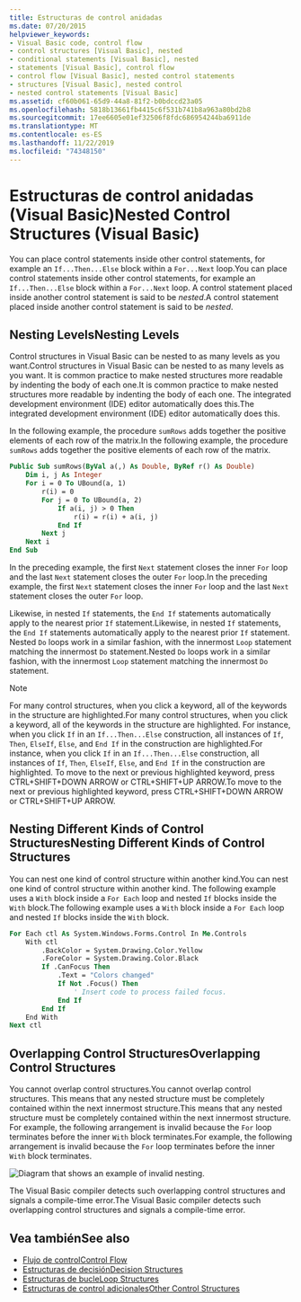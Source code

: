 ```yaml
---
title: Estructuras de control anidadas
ms.date: 07/20/2015
helpviewer_keywords:
- Visual Basic code, control flow
- control structures [Visual Basic], nested
- conditional statements [Visual Basic], nested
- statements [Visual Basic], control flow
- control flow [Visual Basic], nested control statements
- structures [Visual Basic], nested control
- nested control statements [Visual Basic]
ms.assetid: cf60b061-65d9-44a8-81f2-b0bdccd23a05
ms.openlocfilehash: 5818b13661fb4415c6f531b741b8a963a80bd2b8
ms.sourcegitcommit: 17ee6605e01ef32506f8fdc686954244ba6911de
ms.translationtype: MT
ms.contentlocale: es-ES
ms.lasthandoff: 11/22/2019
ms.locfileid: "74348150"
---
```

# <a name="nested-control-structures-visual-basic"></a><span data-ttu-id="5103e-102">Estructuras de control anidadas (Visual Basic)</span><span class="sxs-lookup"><span data-stu-id="5103e-102">Nested Control Structures (Visual Basic)</span></span>
<span data-ttu-id="5103e-103">You can place control statements inside other control statements, for example an `If...Then...Else` block within a `For...Next` loop.</span><span class="sxs-lookup"><span data-stu-id="5103e-103">You can place control statements inside other control statements, for example an `If...Then...Else` block within a `For...Next` loop.</span></span> <span data-ttu-id="5103e-104">A control statement placed inside another control statement is said to be *nested*.</span><span class="sxs-lookup"><span data-stu-id="5103e-104">A control statement placed inside another control statement is said to be *nested*.</span></span>  
  
## <a name="nesting-levels"></a><span data-ttu-id="5103e-105">Nesting Levels</span><span class="sxs-lookup"><span data-stu-id="5103e-105">Nesting Levels</span></span>  
 <span data-ttu-id="5103e-106">Control structures in Visual Basic can be nested to as many levels as you want.</span><span class="sxs-lookup"><span data-stu-id="5103e-106">Control structures in Visual Basic can be nested to as many levels as you want.</span></span> <span data-ttu-id="5103e-107">It is common practice to make nested structures more readable by indenting the body of each one.</span><span class="sxs-lookup"><span data-stu-id="5103e-107">It is common practice to make nested structures more readable by indenting the body of each one.</span></span> <span data-ttu-id="5103e-108">The integrated development environment (IDE) editor automatically does this.</span><span class="sxs-lookup"><span data-stu-id="5103e-108">The integrated development environment (IDE) editor automatically does this.</span></span>  
  
 <span data-ttu-id="5103e-109">In the following example, the procedure `sumRows` adds together the positive elements of each row of the matrix.</span><span class="sxs-lookup"><span data-stu-id="5103e-109">In the following example, the procedure `sumRows` adds together the positive elements of each row of the matrix.</span></span>  
  
```vb
Public Sub sumRows(ByVal a(,) As Double, ByRef r() As Double)  
    Dim i, j As Integer  
    For i = 0 To UBound(a, 1)  
        r(i) = 0  
        For j = 0 To UBound(a, 2)  
            If a(i, j) > 0 Then  
                r(i) = r(i) + a(i, j)  
            End If  
        Next j  
    Next i  
End Sub  
```  
  
 <span data-ttu-id="5103e-110">In the preceding example, the first `Next` statement closes the inner `For` loop and the last `Next` statement closes the outer `For` loop.</span><span class="sxs-lookup"><span data-stu-id="5103e-110">In the preceding example, the first `Next` statement closes the inner `For` loop and the last `Next` statement closes the outer `For` loop.</span></span>  
  
 <span data-ttu-id="5103e-111">Likewise, in nested `If` statements, the `End If` statements automatically apply to the nearest prior `If` statement.</span><span class="sxs-lookup"><span data-stu-id="5103e-111">Likewise, in nested `If` statements, the `End If` statements automatically apply to the nearest prior `If` statement.</span></span> <span data-ttu-id="5103e-112">Nested `Do` loops work in a similar fashion, with the innermost `Loop` statement matching the innermost `Do` statement.</span><span class="sxs-lookup"><span data-stu-id="5103e-112">Nested `Do` loops work in a similar fashion, with the innermost `Loop` statement matching the innermost `Do` statement.</span></span>  
  
> [!NOTE]
> <span data-ttu-id="5103e-113">For many control structures, when you click a keyword, all of the keywords in the structure are highlighted.</span><span class="sxs-lookup"><span data-stu-id="5103e-113">For many control structures, when you click a keyword, all of the keywords in the structure are highlighted.</span></span> <span data-ttu-id="5103e-114">For instance, when you click `If` in an `If...Then...Else` construction, all instances of `If`, `Then`, `ElseIf`, `Else`, and `End If` in the construction are highlighted.</span><span class="sxs-lookup"><span data-stu-id="5103e-114">For instance, when you click `If` in an `If...Then...Else` construction, all instances of `If`, `Then`, `ElseIf`, `Else`, and `End If` in the construction are highlighted.</span></span> <span data-ttu-id="5103e-115">To move to the next or previous highlighted keyword, press CTRL+SHIFT+DOWN ARROW or CTRL+SHIFT+UP ARROW.</span><span class="sxs-lookup"><span data-stu-id="5103e-115">To move to the next or previous highlighted keyword, press CTRL+SHIFT+DOWN ARROW or CTRL+SHIFT+UP ARROW.</span></span>  
  
## <a name="nesting-different-kinds-of-control-structures"></a><span data-ttu-id="5103e-116">Nesting Different Kinds of Control Structures</span><span class="sxs-lookup"><span data-stu-id="5103e-116">Nesting Different Kinds of Control Structures</span></span>  
 <span data-ttu-id="5103e-117">You can nest one kind of control structure within another kind.</span><span class="sxs-lookup"><span data-stu-id="5103e-117">You can nest one kind of control structure within another kind.</span></span> <span data-ttu-id="5103e-118">The following example uses a `With` block inside a `For Each` loop and nested `If` blocks inside the `With` block.</span><span class="sxs-lookup"><span data-stu-id="5103e-118">The following example uses a `With` block inside a `For Each` loop and nested `If` blocks inside the `With` block.</span></span>  
  
```vb
For Each ctl As System.Windows.Forms.Control In Me.Controls  
    With ctl  
        .BackColor = System.Drawing.Color.Yellow  
        .ForeColor = System.Drawing.Color.Black  
        If .CanFocus Then  
            .Text = "Colors changed"  
            If Not .Focus() Then  
                ' Insert code to process failed focus.  
            End If  
        End If  
    End With  
Next ctl  
```  
  
## <a name="overlapping-control-structures"></a><span data-ttu-id="5103e-119">Overlapping Control Structures</span><span class="sxs-lookup"><span data-stu-id="5103e-119">Overlapping Control Structures</span></span>  
 <span data-ttu-id="5103e-120">You cannot overlap control structures.</span><span class="sxs-lookup"><span data-stu-id="5103e-120">You cannot overlap control structures.</span></span> <span data-ttu-id="5103e-121">This means that any nested structure must be completely contained within the next innermost structure.</span><span class="sxs-lookup"><span data-stu-id="5103e-121">This means that any nested structure must be completely contained within the next innermost structure.</span></span> <span data-ttu-id="5103e-122">For example, the following arrangement is invalid because the `For` loop terminates before the inner `With` block terminates.</span><span class="sxs-lookup"><span data-stu-id="5103e-122">For example, the following arrangement is invalid because the `For` loop terminates before the inner `With` block terminates.</span></span>  
  
 ![Diagram that shows an example of invalid nesting.](./media/nested-control-structures/example-invalid-nesting.gif) 
  
 <span data-ttu-id="5103e-124">The Visual Basic compiler detects such overlapping control structures and signals a compile-time error.</span><span class="sxs-lookup"><span data-stu-id="5103e-124">The Visual Basic compiler detects such overlapping control structures and signals a compile-time error.</span></span>  
  
## <a name="see-also"></a><span data-ttu-id="5103e-125">Vea también</span><span class="sxs-lookup"><span data-stu-id="5103e-125">See also</span></span>

- [<span data-ttu-id="5103e-126">Flujo de control</span><span class="sxs-lookup"><span data-stu-id="5103e-126">Control Flow</span></span>](../../../../visual-basic/programming-guide/language-features/control-flow/index.md)
- [<span data-ttu-id="5103e-127">Estructuras de decisión</span><span class="sxs-lookup"><span data-stu-id="5103e-127">Decision Structures</span></span>](../../../../visual-basic/programming-guide/language-features/control-flow/decision-structures.md)
- [<span data-ttu-id="5103e-128">Estructuras de bucle</span><span class="sxs-lookup"><span data-stu-id="5103e-128">Loop Structures</span></span>](../../../../visual-basic/programming-guide/language-features/control-flow/loop-structures.md)
- [<span data-ttu-id="5103e-129">Estructuras de control adicionales</span><span class="sxs-lookup"><span data-stu-id="5103e-129">Other Control Structures</span></span>](../../../../visual-basic/programming-guide/language-features/control-flow/other-control-structures.md)
